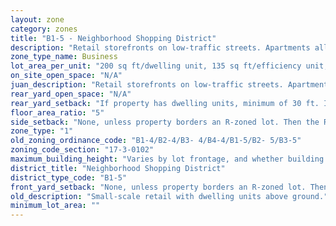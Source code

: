 ```yaml
---
layout: zone
category: zones
title: "B1-5 - Neighborhood Shopping District"
description: "Retail storefronts on low-traffic streets. Apartments allowed above the ground floor."
zone_type_name: Business
lot_area_per_unit: "200 sq ft/dwelling unit, 135 sq ft/efficiency unit, 100 sq ft/SRO unit"
on_site_open_space: "N/A"
juan_description: "Retail storefronts on low-traffic streets. Apartments allowed above the ground floor."
rear_yard_open_space: "N/A"
rear_yard_setback: "If property has dwelling units, minimum of 30 ft. If its rear property line borders the side property line of an R-zoned lot, the rear setback must equal the side setback of the R-zoned lot. If rear line borders the R lot&#39;s rear line, setback must be at least 16 ft."
floor_area_ratio: "5"
side_setback: "None, unless property borders an R-zoned lot. Then the R lot&#39;s front setback applies."
zone_type: "1"
old_zoning_ordinance_code: "B1-4/B2-4/B3- 4/B4-4/B1-5/B2- 5/B3-5"
zoning_code_section: "17-3-0102"
maximum_building_height: "Varies by lot frontage, and whether building has ground-floor commercial space. (See 17-3-0408)"
district_title: "Neighborhood Shopping District"
district_type_code: "B1-5"
front_yard_setback: "None, unless property borders an R-zoned lot. Then the front setback must be at least 50% of the R lot&#39;s front setback. (See 17-3-0404.)"
old_description: "Small-scale retail with dwelling units above ground."
minimum_lot_area: ""
---
```

